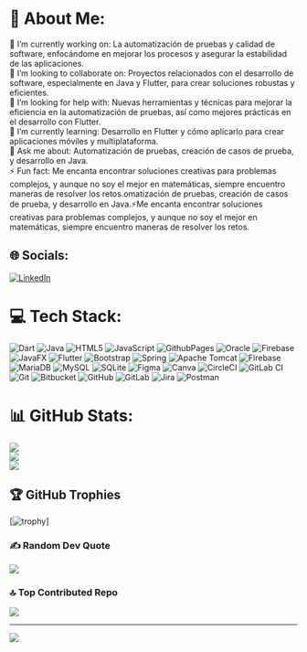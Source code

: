 # 💫 About Me:
🔭 I’m currently working on: La automatización de pruebas y calidad de software, enfocándome en mejorar los procesos y asegurar la estabilidad de las aplicaciones.<br>👯 I’m looking to collaborate on: Proyectos relacionados con el desarrollo de software, especialmente en Java y Flutter, para crear soluciones robustas y eficientes.<br>🤝 I’m looking for help with: Nuevas herramientas y técnicas para mejorar la eficiencia en la automatización de pruebas, así como mejores prácticas en el desarrollo con Flutter.<br>🌱 I’m currently learning: Desarrollo en Flutter y cómo aplicarlo para crear aplicaciones móviles y multiplataforma.<br>💬 Ask me about: Automatización de pruebas, creación de casos de prueba, y desarrollo en Java.<br>⚡ Fun fact: Me encanta encontrar soluciones creativas para problemas complejos, y aunque no soy el mejor en matemáticas, siempre encuentro maneras de resolver los retos.omatización de pruebas, creación de casos de prueba, y desarrollo en Java.⚡Me encanta encontrar soluciones creativas para problemas complejos, y aunque no soy el mejor en matemáticas, siempre encuentro maneras de resolver los retos.


## 🌐 Socials:
[![LinkedIn](https://img.shields.io/badge/LinkedIn-%230077B5.svg?logo=linkedin&logoColor=white)](https://linkedin.com/in/https://www.linkedin.com/in/endorodrigo/) 

# 💻 Tech Stack:
![Dart](https://img.shields.io/badge/dart-%230175C2.svg?style=for-the-badge&logo=dart&logoColor=white) ![Java](https://img.shields.io/badge/java-%23ED8B00.svg?style=for-the-badge&logo=openjdk&logoColor=white) ![HTML5](https://img.shields.io/badge/html5-%23E34F26.svg?style=for-the-badge&logo=html5&logoColor=white) ![JavaScript](https://img.shields.io/badge/javascript-%23323330.svg?style=for-the-badge&logo=javascript&logoColor=%23F7DF1E) ![GithubPages](https://img.shields.io/badge/github%20pages-121013?style=for-the-badge&logo=github&logoColor=white) ![Oracle](https://img.shields.io/badge/Oracle-F80000?style=for-the-badge&logo=oracle&logoColor=white) ![Firebase](https://img.shields.io/badge/firebase-%23039BE5.svg?style=for-the-badge&logo=firebase) ![JavaFX](https://img.shields.io/badge/javafx-%23FF0000.svg?style=for-the-badge&logo=javafx&logoColor=white) ![Flutter](https://img.shields.io/badge/Flutter-%2302569B.svg?style=for-the-badge&logo=Flutter&logoColor=white) ![Bootstrap](https://img.shields.io/badge/bootstrap-%238511FA.svg?style=for-the-badge&logo=bootstrap&logoColor=white) ![Spring](https://img.shields.io/badge/spring-%236DB33F.svg?style=for-the-badge&logo=spring&logoColor=white) ![Apache Tomcat](https://img.shields.io/badge/apache%20tomcat-%23F8DC75.svg?style=for-the-badge&logo=apache-tomcat&logoColor=black) ![Firebase](https://img.shields.io/badge/firebase-a08021?style=for-the-badge&logo=firebase&logoColor=ffcd34) ![MariaDB](https://img.shields.io/badge/MariaDB-003545?style=for-the-badge&logo=mariadb&logoColor=white) ![MySQL](https://img.shields.io/badge/mysql-4479A1.svg?style=for-the-badge&logo=mysql&logoColor=white) ![SQLite](https://img.shields.io/badge/sqlite-%2307405e.svg?style=for-the-badge&logo=sqlite&logoColor=white) ![Figma](https://img.shields.io/badge/figma-%23F24E1E.svg?style=for-the-badge&logo=figma&logoColor=white) ![Canva](https://img.shields.io/badge/Canva-%2300C4CC.svg?style=for-the-badge&logo=Canva&logoColor=white) ![CircleCI](https://img.shields.io/badge/circleci-%23161616.svg?style=for-the-badge&logo=circleci&logoColor=white) ![GitLab CI](https://img.shields.io/badge/gitlab%20CI-%23181717.svg?style=for-the-badge&logo=gitlab&logoColor=white) ![Git](https://img.shields.io/badge/git-%23F05033.svg?style=for-the-badge&logo=git&logoColor=white) ![Bitbucket](https://img.shields.io/badge/bitbucket-%230047B3.svg?style=for-the-badge&logo=bitbucket&logoColor=white) ![GitHub](https://img.shields.io/badge/github-%23121011.svg?style=for-the-badge&logo=github&logoColor=white) ![GitLab](https://img.shields.io/badge/gitlab-%23181717.svg?style=for-the-badge&logo=gitlab&logoColor=white) ![Jira](https://img.shields.io/badge/jira-%230A0FFF.svg?style=for-the-badge&logo=jira&logoColor=white) ![Postman](https://img.shields.io/badge/Postman-FF6C37?style=for-the-badge&logo=postman&logoColor=white)
# 📊 GitHub Stats:
![](https://github-readme-stats.vercel.app/api?username=EndoRodrigo&theme=dark&hide_border=false&include_all_commits=true&count_private=true)<br/>
![](https://github-readme-streak-stats.herokuapp.com/?user=EndoRodrigo&theme=dark&hide_border=false)<br/>
![](https://github-readme-stats.vercel.app/api/top-langs/?username=EndoRodrigo&theme=dark&hide_border=false&include_all_commits=true&count_private=true&layout=compact)

## 🏆 GitHub Trophies
[![trophy](https://github-profile-trophy.vercel.app/?username=TU_USUARIO&title=Reviews,Joined_2020,Commits,Issues,Experience,PullRequest,Repositories,Stars,Followers)]


### ✍️ Random Dev Quote
![](https://quotes-github-readme.vercel.app/api?type=horizontal&theme=radical)

### 🔝 Top Contributed Repo
![](https://github-contributor-stats.vercel.app/api?username=EndoRodrigo&limit=5&theme=dark&combine_all_yearly_contributions=true)

---
[![](https://visitcount.itsvg.in/api?id=EndoRodrigo&icon=0&color=0)](https://visitcount.itsvg.in)

<!-- Proudly created with GPRM ( https://gprm.itsvg.in ) -->
